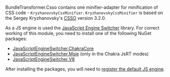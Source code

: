 BundleTransformer.Csso contains one minifier-adapter for minification of CSS code - `KryzhanovskyCssMinifier`.
`KryzhanovskyCssMinifier` is based on the Sergey Kryzhanovsky's [CSSO](https://github.com/css/csso) version 3.2.0.

As a JS engine is used the [JavaScript Engine Switcher](https://github.com/Taritsyn/JavaScriptEngineSwitcher) library.
For correct working of this module, you need to install one of the following NuGet packages:

 * [JavaScriptEngineSwitcher.ChakraCore](https://www.nuget.org/packages/JavaScriptEngineSwitcher.ChakraCore)
 * [JavaScriptEngineSwitcher.Msie](https://www.nuget.org/packages/JavaScriptEngineSwitcher.Msie) (only in the Chakra JsRT modes)
 * [JavaScriptEngineSwitcher.V8](https://www.nuget.org/packages/JavaScriptEngineSwitcher.V8)

After installing the packages, you will need to [register the default JS engine](https://github.com/Taritsyn/JavaScriptEngineSwitcher/wiki/Registration-of-JS-engines).